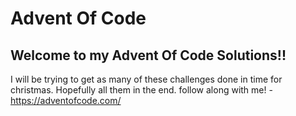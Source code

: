 # Advent Of Code

## Welcome to my Advent Of Code Solutions!!

I will be trying to get as many of these challenges done in time for christmas. Hopefully all them in the end.
follow along with me! - https://adventofcode.com/